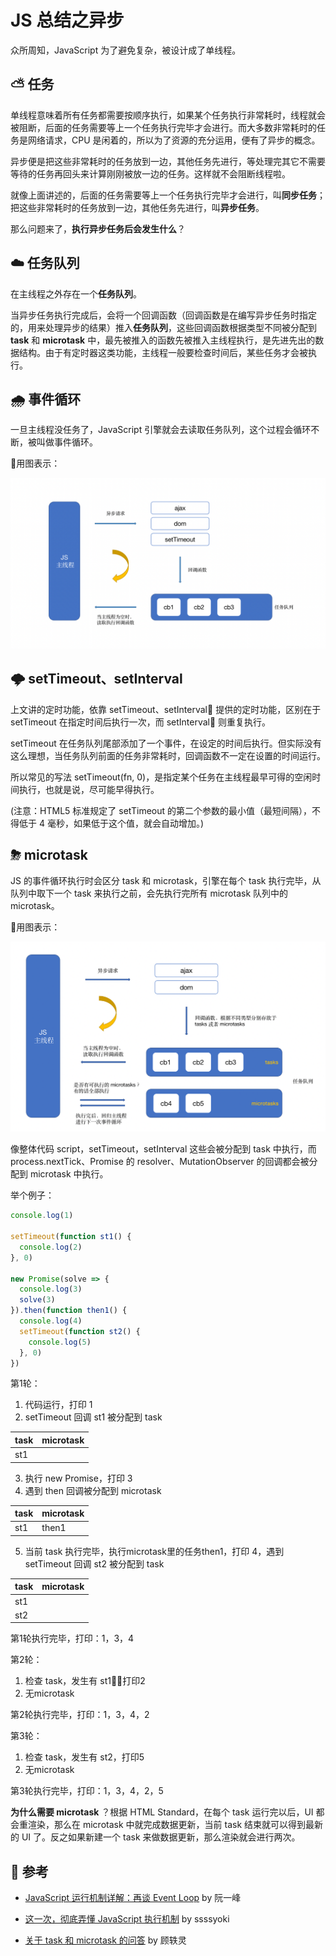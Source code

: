 # JS 总结之异步

众所周知，JavaScript 为了避免复杂，被设计成了单线程。

## ⛅️ 任务

单线程意味着所有任务都需要按顺序执行，如果某个任务执行非常耗时，线程就会被阻断，后面的任务需要等上一个任务执行完毕才会进行。而大多数非常耗时的任务是网络请求，CPU 是闲着的，所以为了资源的充分运用，便有了异步的概念。

异步便是把这些非常耗时的任务放到一边，其他任务先进行，等处理完其它不需要等待的任务再回头来计算刚刚被放一边的任务。这样就不会阻断线程啦。

就像上面讲述的，后面的任务需要等上一个任务执行完毕才会进行，叫**同步任务**；把这些非常耗时的任务放到一边，其他任务先进行，叫**异步任务**。

那么问题来了，**执行异步任务后会发生什么**？

## ☁️ 任务队列

在主线程之外存在一个**任务队列**。

当异步任务执行完成后，会将一个回调函数（回调函数是在编写异步任务时指定的，用来处理异步的结果）推入**任务队列**，这些回调函数根据类型不同被分配到 **task** 和 **microtask** 中，最先被推入的函数先被推入主线程执行，是先进先出的数据结构。由于有定时器这类功能，主线程一般要检查时间后，某些任务才会被执行。

## 🌧 事件循环

一旦主线程没任务了，JavaScript 引擎就会去读取任务队列，这个过程会循环不断，被叫做事件循环。

用图表示：

![eventLoop](Image/eventLoop.png)

## 🌩 setTimeout、setInterval

上文讲的定时功能，依靠 setTimeout、setInterval 提供的定时功能，区别在于 setTimeout 在指定时间后执行一次，而 setInterval 则重复执行。

setTimeout 在任务队列尾部添加了一个事件，在设定的时间后执行。但实际没有这么理想，当任务队列前面的任务非常耗时，回调函数不一定在设置的时间运行。

所以常见的写法 setTimeout(fn, 0)，是指定某个任务在主线程最早可得的空闲时间执行，也就是说，尽可能早得执行。

(注意：HTML5 标准规定了 setTimeout 的第二个参数的最小值（最短间隔），不得低于 4 毫秒，如果低于这个值，就会自动增加。)

## ⛈ microtask

JS 的事件循环执行时会区分 task 和 microtask，引擎在每个 task 执行完毕，从队列中取下一个 task 来执行之前，会先执行完所有 microtask 队列中的 microtask。

用图表示：

![eventLoop](Image/microtasks.png)

像整体代码 script，setTimeout，setInterval 这些会被分配到 task 中执行，而 process.nextTick、Promise 的 resolver、MutationObserver 的回调都会被分配到 microtask 中执行。

举个例子：

```js
console.log(1)

setTimeout(function st1() {
  console.log(2)
}, 0)

new Promise(solve => {
  console.log(3)
  solve(3)
}).then(function then1() {
  console.log(4)
  setTimeout(function st2() {
    console.log(5)
  }, 0)
})
```

第1轮：
1. 代码运行，打印 1
2. setTimeout 回调 st1 被分配到 task

| task | microtask |
| ---- | --------- |
| st1  |           |

3. 执行 new Promise，打印 3
4. 遇到 then 回调被分配到 microtask

| task | microtask |
| ---- | --------- |
| st1  | then1     |

5. 当前 task 执行完毕，执行microtask里的任务then1，打印 4，遇到 setTimeout 回调 st2 被分配到 task

| task | microtask |
| ---- | --------- |
| st1  |           |
| st2  |           |


第1轮执行完毕，打印：1，3，4

第2轮：
1. 检查 task，发生有 st1，打印2
2. 无microtask

第2轮执行完毕，打印：1，3，4，2


第3轮：
1. 检查 task，发生有 st2，打印5
2. 无microtask

第3轮执行完毕，打印：1，3，4，2，5

**为什么需要 microtask** ？根据 HTML Standard，在每个 task 运行完以后，UI 都会重渲染，那么在 microtask 中就完成数据更新，当前 task 结束就可以得到最新的 UI 了。反之如果新建一个 task 来做数据更新，那么渲染就会进行两次。

## 🚀 参考

- [JavaScript 运行机制详解：再谈 Event Loop](http://www.ruanyifeng.com/blog/2014/10/event-loop.html) by 阮一峰
- [这一次，彻底弄懂 JavaScript 执行机制](https://juejin.im/post/59e85eebf265da430d571f89) by ssssyoki

- [关于 task 和 microtask 的问答](https://www.zhihu.com/question/55364497/answer/144215284) by 顾轶灵
